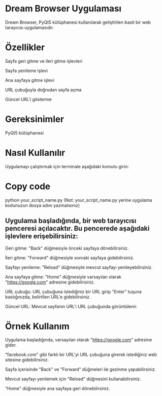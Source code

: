 # Dream Browser Uygulaması
Dream Browser, PyQt5 kütüphanesi kullanılarak geliştirilen basit bir web tarayıcısı uygulamasıdır.

# Özellikler
Sayfa geri gitme ve ileri gitme işlevleri

Sayfa yenileme işlevi

Ana sayfaya gitme işlevi

URL çubuğuyla doğrudan sayfa açma

Güncel URL'i gösterme

# Gereksinimler
PyQt5 kütüphanesi
# Nasıl Kullanılır
Uygulamayı çalıştırmak için terminale aşağıdaki komutu girin:

# Copy code
python your_script_name.py
(Not: your_script_name.py yerine uygulama kodunuzun dosya adını yazmalısınız)

## Uygulama başladığında, bir web tarayıcısı penceresi açılacaktır. Bu pencerede aşağıdaki işlevlere erişebilirsiniz:

Geri gitme: "Back" düğmesiyle önceki sayfaya dönebilirsiniz.

İleri gitme: "Forward" düğmesiyle sonraki sayfaya gidebilirsiniz.

Sayfayı yenileme: "Reload" düğmesiyle mevcut sayfayı yenileyebilirsiniz.

Ana sayfaya gitme: "Home" düğmesiyle varsayılan olarak "https://google.com" adresine gidebilirsiniz.

URL çubuğu: URL çubuğuna istediğiniz bir URL girip "Enter" tuşuna bastığınızda, belirtilen URL'e gidebilirsiniz.

Güncel URL: Mevcut sayfanın URL'i URL çubuğunda görüntülenir.

# Örnek Kullanım
Uygulama başladığında, varsayılan olarak "https://google.com" adresine gider.

"facebook.com" gibi farklı bir URL'yi URL çubuğuna girerek istediğiniz web sitesine gidebilirsiniz.

Sayfa içerisinde "Back" ve "Forward" düğmeleri ile gezinme yapabilirsiniz.

Mevcut sayfayı yenilemek için "Reload" düğmesini kullanabilirsiniz.

"Home" düğmesiyle ana sayfaya geri dönebilirsiniz.
